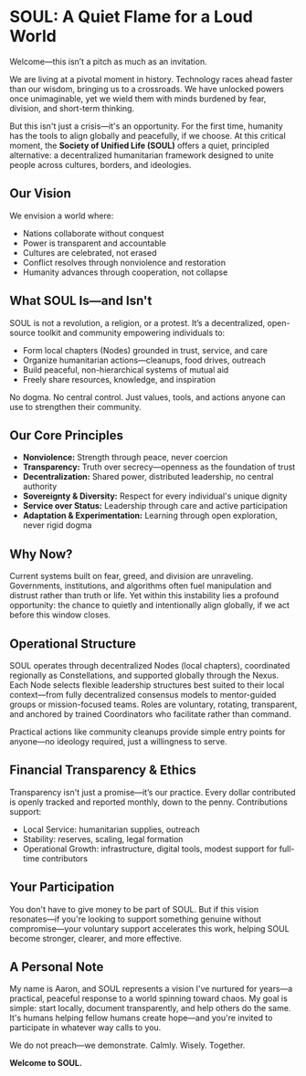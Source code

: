 
# SOUL: A Quiet Flame for a Loud World

Welcome—this isn’t a pitch as much as an invitation.

We are living at a pivotal moment in history. Technology races ahead faster than our wisdom, bringing us to a crossroads. We have unlocked powers once unimaginable, yet we wield them with minds burdened by fear, division, and short-term thinking.

But this isn't just a crisis—it's an opportunity. For the first time, humanity has the tools to align globally and peacefully, if we choose. At this critical moment, the **Society of Unified Life (SOUL)** offers a quiet, principled alternative: a decentralized humanitarian framework designed to unite people across cultures, borders, and ideologies.

## Our Vision

We envision a world where:

* Nations collaborate without conquest
* Power is transparent and accountable
* Cultures are celebrated, not erased
* Conflict resolves through nonviolence and restoration
* Humanity advances through cooperation, not collapse

## What SOUL Is—and Isn't

SOUL is not a revolution, a religion, or a protest. It’s a decentralized, open-source toolkit and community empowering individuals to:

* Form local chapters (Nodes) grounded in trust, service, and care
* Organize humanitarian actions—cleanups, food drives, outreach
* Build peaceful, non-hierarchical systems of mutual aid
* Freely share resources, knowledge, and inspiration

No dogma. No central control. Just values, tools, and actions anyone can use to strengthen their community.

## Our Core Principles

* **Nonviolence:** Strength through peace, never coercion
* **Transparency:** Truth over secrecy—openness as the foundation of trust
* **Decentralization:** Shared power, distributed leadership, no central authority
* **Sovereignty & Diversity:** Respect for every individual's unique dignity
* **Service over Status:** Leadership through care and active participation
* **Adaptation & Experimentation:** Learning through open exploration, never rigid dogma

## Why Now?

Current systems built on fear, greed, and division are unraveling. Governments, institutions, and algorithms often fuel manipulation and distrust rather than truth or life. Yet within this instability lies a profound opportunity: the chance to quietly and intentionally align globally, if we act before this window closes.

## Operational Structure

SOUL operates through decentralized Nodes (local chapters), coordinated regionally as Constellations, and supported globally through the Nexus. Each Node selects flexible leadership structures best suited to their local context—from fully decentralized consensus models to mentor-guided groups or mission-focused teams. Roles are voluntary, rotating, transparent, and anchored by trained Coordinators who facilitate rather than command.

Practical actions like community cleanups provide simple entry points for anyone—no ideology required, just a willingness to serve.

## Financial Transparency & Ethics

Transparency isn't just a promise—it’s our practice. Every dollar contributed is openly tracked and reported monthly, down to the penny. Contributions support:

* Local Service: humanitarian supplies, outreach
* Stability: reserves, scaling, legal formation
* Operational Growth: infrastructure, digital tools, modest support for full-time contributors

## Your Participation

You don't have to give money to be part of SOUL. But if this vision resonates—if you're looking to support something genuine without compromise—your voluntary support accelerates this work, helping SOUL become stronger, clearer, and more effective.

## A Personal Note

My name is Aaron, and SOUL represents a vision I've nurtured for years—a practical, peaceful response to a world spinning toward chaos. My goal is simple: start locally, document transparently, and help others do the same. It's humans helping fellow humans create hope—and you're invited to participate in whatever way calls to you.

We do not preach—we demonstrate. Calmly. Wisely. Together.

**Welcome to SOUL.**
